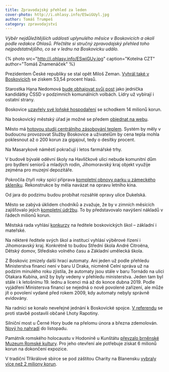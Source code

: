 ```yaml
---
title: Zpravodajský přehled za leden
cover-photo: http://i.ohlasy.info/ESwiGUyl.jpg
author: Tomáš Trumpeš
category: zpravodajství
---
```


*Výběr nejdůležitějších událostí uplynulého měsíce v Boskovicích a okolí podle redakce Ohlasů. Přečtěte si stručný zpravodajský přehled toho nejpodstatnějšího, co se v lednu na Boskovicku událo.*

{% photo src="http://i.ohlasy.info/ESwiGUy.jpg" caption="Kotelna CZT" author="Tomáš Znamenáček" %}

Prezidentem České republiky se stal opět Miloš Zeman. [Vyhrál také v Boskovicích](http://www.ohlasy.info/clanky/2018/01/druhe-kolo.html) se ziskem 53,54 procent hlasů.

Starostka Hana Nedomová [bude obhajovat svůj post](http://www.ohlasy.info/clanky/2018/01/komunalni-lidri.html) jako jednička kandidátky ČSSD v podzimních komunálních volbách. Lídry už vybírají i ostatní strany.

Boskovice [uzavřely své loňské hospodaření](http://www.ohlasy.info/clanky/2018/01/z-radnice.html) se schodkem 14 milionů korun.

Na boskovický městský úřad je možné se předem [objednat na webu](http://objednejse.boskovice.cz/index.php).

Město má [hotovou studii centrálního zásobování teplem](http://www.ohlasy.info/clanky/2018/01/z-radnice.html). Systém by měly v budoucnu provozovat Služby Boskovice a uživatelům by cena tepla mohla poklesnout až o 200 korun za gigajoul, tedy o desítky procent.

Na Masarykově náměstí pokračují i letos farmářské trhy.

V budově bývalé oděvní školy na Havlíčkově ulici nebude komunitní dům pro bydlení seniorů a mladých rodin, Jihomoravský kraj objekt využije zejména pro muzejní depozitáře.

Pokročila čtyři roky spící příprava [kompletní obnovy parku u zámeckého skleníku](http://www.ohlasy.info/clanky/2018/01/z-radnice.html). Rekonstrukce by měla navázat na opravu letního kina.

Od jara do podzimu budou probíhat rozsáhlé opravy ulice Dukelská.

Město se zabývá úklidem chodníků a zvažuje, že by v zimních měsících zajišťovalo jejich [kompletní údržbu](http://www.ohlasy.info/clanky/2018/01/z-radnice.html). To by představovalo navýšení nákladů v řádech milionů korun.

Městská rada vyhlásí [konkurzy](http://www.ohlasy.info/clanky/2018/02/konkurzy.html) na ředitele boskovických škol – základní i mateřské.

Na některé ředitele svých škol a institucí vyhlásí výběrové řízení i Jihomoravský kraj. Konkrétně to budou Střední škola André Citroëna, Dětský domov, Středisko volného času a Základní umělecká škola.

Z Boskovic zmizely další hrací automaty. Ani jeden už podle přehledu Ministerstva financí není v baru U Draka, nicméně Celní správa už na podzim minulého roku zjistila, že automaty jsou stále v baru Tornádo na ulici Otakara Kubína, aniž by byly vedeny v přehledu ministerstva. Jeden tam byl stále i k letošnímu 19. lednu a licenci má až do konce dubna 2019. Podle vyjádření Ministersva financí se nejedná o nově povolené zařízení, ale může jít o povolení vydané před rokem 2009, kdy automaty nebyly správně evidovány.

Na radnici se konalo neveřejné jednání k Boskovické spojce. [V referendu](http://zrcadlo.net/clanky/Referendum-ve-Lhote-Rapotine-Ne-Boskovicke-spojce-i-kamenolomu-4622/) se proti stavbě postavili občané Lhoty Rapotiny.

Silniční most u Černé Hory bude na přelomu února a března zdemolován. [Nový ho nahradí](https://blanensky.denik.cz/zpravy_region/stary-most-v-cerne-hore-rozstrihaji-novy-jej-nahradi-do-listopadu-20180126.html) do listopadu.

Památník romského holocaustu v Hodoníně u Kunštátu [převzalo brněnské Muzeum Romské kultury](https://blanensky.denik.cz/zpravy_region/pamatnik-holokaustu-spolkl-sto-milionu-korun-a-zustava-zavreny-20180126.html). Pro jeho otevření ale potřebuje získat 6 milionů korun na dokončení expozice.

V tradiční Tříkrálové sbírce se pod záštitou Charity na Blanensku [vybraly více než 2 miliony korun](http://blansko.charita.cz/trikralovasbirka/).
